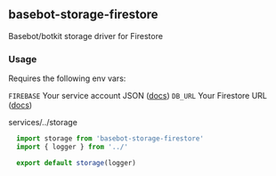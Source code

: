 ## basebot-storage-firestore

Basebot/botkit storage driver for Firestore

### Usage

Requires the following env vars:

`FIREBASE` Your service account JSON ([docs](https://console.firebase.google.com/project/_/settings/serviceaccounts/adminsdk))
`DB_URL` Your Firestore URL ([docs](https://www.appypie.com/faqs/how-to-obtain-your-firebase-data-url))

services/../storage
```javascript
  import storage from 'basebot-storage-firestore'
  import { logger } from '../'

  export default storage(logger)
```
